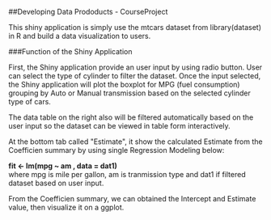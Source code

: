 ##Developing Data Prododucts - CourseProject

This shiny application is simply use the mtcars dataset from library(dataset) in R and build a data visualization to users.  

###Function of the Shiny Application  

First, the Shiny application provide an user input by using radio button. User can select the type of cylinder to filter the dataset. Once the input selected,
the Shiny application will plot the boxplot for MPG (fuel consumption) grouping by Auto or Manual transmission based on the selected cylinder type of cars.  

The data table on the right also will be filtered automatically based on the user input so the dataset can be viewed in table form interactively.  

At the bottom tab called "Estimate", it show the calculated Estimate from the Coefficien summary by using single Regression Modeling below:  
    
**fit <- lm(mpg ~ am , data = dat1)**  
where mpg is mile per gallon, am is tranmission type and dat1 if filtered dataset based on user input.

From the Coefficien summary, we can obtained the Intercept and Estimate value, then visualize it on a ggplot.  







